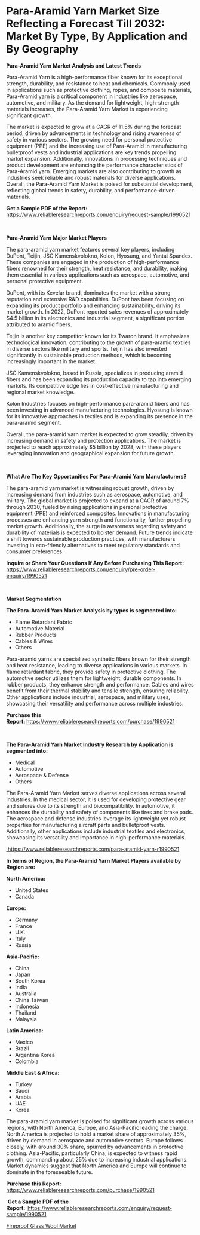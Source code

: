 <p><h1>Para-Aramid Yarn Market Size Reflecting a Forecast Till 2032: Market By Type, By Application and By Geography</h1></p><p><strong>Para-Aramid Yarn Market Analysis and Latest Trends</strong></p>
<p><p>Para-Aramid Yarn is a high-performance fiber known for its exceptional strength, durability, and resistance to heat and chemicals. Commonly used in applications such as protective clothing, ropes, and composite materials, Para-Aramid yarn is a critical component in industries like aerospace, automotive, and military. As the demand for lightweight, high-strength materials increases, the Para-Aramid Yarn Market is experiencing significant growth.</p><p>The market is expected to grow at a CAGR of 11.5% during the forecast period, driven by advancements in technology and rising awareness of safety in various sectors. The growing need for personal protective equipment (PPE) and the increasing use of Para-Aramid in manufacturing bulletproof vests and industrial applications are key trends propelling market expansion. Additionally, innovations in processing techniques and product development are enhancing the performance characteristics of Para-Aramid yarn. Emerging markets are also contributing to growth as industries seek reliable and robust materials for diverse applications. Overall, the Para-Aramid Yarn Market is poised for substantial development, reflecting global trends in safety, durability, and performance-driven materials.</p></p>
<p><strong>Get a Sample PDF of the Report:&nbsp;</strong> <a href="https://www.reliableresearchreports.com/enquiry/request-sample/1990521?utm_campaign=2141&utm_medium=2&utm_source=Github&utm_content=ia&utm_term=05022025&utm_id=para-aramid-yarn">https://www.reliableresearchreports.com/enquiry/request-sample/1990521</a></p>
<p>&nbsp;</p>
<p><strong>Para-Aramid Yarn Major Market Players</strong></p>
<p><p>The para-aramid yarn market features several key players, including DuPont, Teijin, JSC Kamenskvolokno, Kolon, Hyosung, and Yantai Spandex. These companies are engaged in the production of high-performance fibers renowned for their strength, heat resistance, and durability, making them essential in various applications such as aerospace, automotive, and personal protective equipment.</p><p>DuPont, with its Kevelar brand, dominates the market with a strong reputation and extensive R&D capabilities. DuPont has been focusing on expanding its product portfolio and enhancing sustainability, driving its market growth. In 2022, DuPont reported sales revenues of approximately $4.5 billion in its electronics and industrial segment, a significant portion attributed to aramid fibers.</p><p>Teijin is another key competitor known for its Twaron brand. It emphasizes technological innovation, contributing to the growth of para-aramid textiles in diverse sectors like military and sports. Teijin has also invested significantly in sustainable production methods, which is becoming increasingly important in the market.</p><p>JSC Kamenskvolokno, based in Russia, specializes in producing aramid fibers and has been expanding its production capacity to tap into emerging markets. Its competitive edge lies in cost-effective manufacturing and regional market knowledge.</p><p>Kolon Industries focuses on high-performance para-aramid fibers and has been investing in advanced manufacturing technologies. Hyosung is known for its innovative approaches in textiles and is expanding its presence in the para-aramid segment.</p><p>Overall, the para-aramid yarn market is expected to grow steadily, driven by increasing demand in safety and protection applications. The market is projected to reach approximately $5 billion by 2028, with these players leveraging innovation and geographical expansion for future growth.</p></p>
<p>&nbsp;</p>
<p><strong>What Are The Key Opportunities For Para-Aramid Yarn Manufacturers?</strong></p>
<p><p>The para-aramid yarn market is witnessing robust growth, driven by increasing demand from industries such as aerospace, automotive, and military. The global market is projected to expand at a CAGR of around 7% through 2030, fueled by rising applications in personal protective equipment (PPE) and reinforced composites. Innovations in manufacturing processes are enhancing yarn strength and functionality, further propelling market growth. Additionally, the surge in awareness regarding safety and durability of materials is expected to bolster demand. Future trends indicate a shift towards sustainable production practices, with manufacturers investing in eco-friendly alternatives to meet regulatory standards and consumer preferences.</p></p>
<p><strong>Inquire or Share Your Questions If Any Before Purchasing This Report:</strong> <a href="https://www.reliableresearchreports.com/enquiry/pre-order-enquiry/1990521?utm_campaign=2141&utm_medium=2&utm_source=Github&utm_content=ia&utm_term=05022025&utm_id=para-aramid-yarn">https://www.reliableresearchreports.com/enquiry/pre-order-enquiry/1990521</a></p>
<p>&nbsp;</p>
<p><strong>Market Segmentation</strong></p>
<p><strong>The Para-Aramid Yarn Market Analysis by types is segmented into:</strong></p>
<p><ul><li>Flame Retardant Fabric</li><li>Automotive Material</li><li>Rubber Products</li><li>Cables & Wires</li><li>Others</li></ul></p>
<p><p>Para-aramid yarns are specialized synthetic fibers known for their strength and heat resistance, leading to diverse applications in various markets. In flame retardant fabric, they provide safety in protective clothing. The automotive sector utilizes them for lightweight, durable components. In rubber products, they enhance strength and performance. Cables and wires benefit from their thermal stability and tensile strength, ensuring reliability. Other applications include industrial, aerospace, and military uses, showcasing their versatility and performance across multiple industries.</p></p>
<p><strong>Purchase this Report:&nbsp;</strong><a href="https://www.reliableresearchreports.com/purchase/1990521?utm_campaign=2141&utm_medium=2&utm_source=Github&utm_content=ia&utm_term=05022025&utm_id=para-aramid-yarn">https://www.reliableresearchreports.com/purchase/1990521</a></p>
<p>&nbsp;</p>
<p><strong>The Para-Aramid Yarn Market Industry Research by Application is segmented into:</strong></p>
<p><ul><li>Medical</li><li>Automotive</li><li>Aerospace & Defense</li><li>Others</li></ul></p>
<p><p>The Para-Aramid Yarn Market serves diverse applications across several industries. In the medical sector, it is used for developing protective gear and sutures due to its strength and biocompatibility. In automotive, it enhances the durability and safety of components like tires and brake pads. The aerospace and defense industries leverage its lightweight yet robust properties for manufacturing aircraft parts and bulletproof vests. Additionally, other applications include industrial textiles and electronics, showcasing its versatility and importance in high-performance materials.</p></p>
<p><a href="https://www.reliableresearchreports.com/para-aramid-yarn-r1990521?utm_campaign=2141&utm_medium=2&utm_source=Github&utm_content=ia&utm_term=05022025&utm_id=para-aramid-yarn">&nbsp;https://www.reliableresearchreports.com/para-aramid-yarn-r1990521</a></p>
<p><strong>In terms of Region, the Para-Aramid Yarn Market Players available by Region are:</strong></p>
<p>
    <p> <strong> North America: </strong>
        <ul>
            <li>United States</li>
            <li>Canada</li>
        </ul>
        </p> 
    <p> <strong> Europe: </strong>
        <ul>
            <li>Germany</li>
            <li>France</li>
            <li>U.K.</li>
            <li>Italy</li>
            <li>Russia</li>
        </ul>
        </p> 
    <p> <strong> Asia-Pacific: </strong>
        <ul>
            <li>China</li>
            <li>Japan</li>
            <li>South Korea</li>
            <li>India</li>
            <li>Australia</li>
            <li>China Taiwan</li>
            <li>Indonesia</li>
            <li>Thailand</li>
            <li>Malaysia</li>
        </ul>
        </p> 
    <p> <strong> Latin America: </strong>
        <ul>
            <li>Mexico</li>
            <li>Brazil</li>
            <li>Argentina Korea</li>
            <li>Colombia</li>
        </ul>
        </p> 
    <p> <strong> Middle East & Africa: </strong>
        <ul>
            <li>Turkey</li>
            <li>Saudi</li>
            <li>Arabia</li>
            <li>UAE</li>
            <li>Korea</li>
        </ul>
    </p>
    </p>
<p><p>The para-aramid yarn market is poised for significant growth across various regions, with North America, Europe, and Asia-Pacific leading the charge. North America is projected to hold a market share of approximately 35%, driven by demand in aerospace and automotive sectors. Europe follows closely, with around 30% share, spurred by advancements in protective clothing. Asia-Pacific, particularly China, is expected to witness rapid growth, commanding about 25% due to increasing industrial applications. Market dynamics suggest that North America and Europe will continue to dominate in the foreseeable future.</p></p>
<p><strong>Purchase this Report: </strong><a href="https://www.reliableresearchreports.com/purchase/1990521?utm_campaign=2141&utm_medium=2&utm_source=Github&utm_content=ia&utm_term=05022025&utm_id=para-aramid-yarn">https://www.reliableresearchreports.com/purchase/1990521</a></p>
<p>&nbsp;<strong>Get a Sample PDF of the Report:&nbsp;&nbsp;</strong><a href="https://www.reliableresearchreports.com/enquiry/request-sample/1990521?utm_campaign=2141&utm_medium=2&utm_source=Github&utm_content=ia&utm_term=05022025&utm_id=para-aramid-yarn">https://www.reliableresearchreports.com/enquiry/request-sample/1990521</a></p>
<p><strong></strong></p>
<p><p><a href="https://github.com/nicoletavirag/Market-Research-Report-List-5/blob/main/fireproof-glass-wool-market.md?utm_campaign=2141&utm_medium=2&utm_source=Github&utm_content=ia&utm_term=05022025&utm_id=para-aramid-yarn">Fireproof Glass Wool Market</a></p></p>